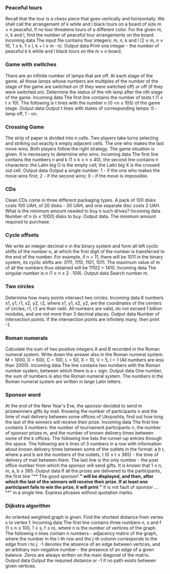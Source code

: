 ### Peaceful tours
Recall that the tour is a chess piece that goes vertically and horizontally.
We shall call the arrangement of k white and l black tours on a board of size m × n peaceful, if no tour threatens tours of a different color.
For the given m, n, k and l, find the number of peaceful tour arrangements on the board.
Incoming data
The input file contains four integers: m, n, k and l (2 ≤ m, n ≤ 10, 1 ≤ k, 1 ≤ l, k + l ≤ m · n).
Output data
Print one integer - the number of peaceful k k white and l black tours on the m × n board.
### Game with switches
There are an infinite number of lamps that are off. At each stage of the game, all those lamps whose numbers are multiples of the number of the stage of the game are switched on (if they were switched off) or off (if they were switched on).
Determine the status of the nth lamp after the nth stage of the game.
Incoming data
The first line contains the number of tests t (1 ≤ t ≤ 10). The following is t lines with the number n (0 <n ≤ 105) of the game stage.
Output data
Output t lines with states of corresponding lamps: 0 - lamp off, 1 - on.
### Crossing Game
The strip of paper is divided into n cells. Two players take turns selecting and striking out exactly k empty adjacent cells. The one who makes the last move wins. Both players follow the right strategy. The game situation is given. It is necessary to determine who wins.
Incoming data
The first line contains the numbers n and k (1 ≤ k ≤ n ≤ 40), the second line contains n characters: the Latin big O is the empty cell, the Latin big X is the crossed out cell.
Output data
Output a single number: 1 - if the one who makes the move wins first; 2 - if the second wins; 0 - if the move is impossible.
### CDs
Clean CDs come in three different packaging types. A pack of 100 disks costs 100 UAH, of 20 disks - 30 UAH, and one separate disc costs 2 UAH. What is the minimum amount needed to buy n such drives?
Incoming data
Number of n (n ≤ 1000) disks to buy.
Output data.
The minimum amount required to purchase.
### Cycle offsets
We write an integer decimal n in the binary system and form all left cyclic shifts of the number n, at which the first digit of the number is transferred to the end of the number.
For example, if n = 11, there will be 1011 in the binary system, its cyclic shifts are: 0111, 1110, 1101, 1011. The maximum value of m of all the numbers thus obtained will be 11102 = 1410.
Incoming data
The singular number is n (1 ≤ n ≤ 2 · 109).
Output data
Search number m.
### Two circles
Determine how many points intersect two circles.
Incoming data
6 numbers x1, y1, r1, x2, y2, r2, where x1, y1, x2, y2, are the coordinates of the centers of circles, r1, r2 are their radii. All numbers are valid, do not exceed 1 billion modules, and are not more than 3 decimal places.
Output data
Number of intersection points. If the intersection points are infinitely many, then print -1.
### Roman numerals
Calculate the sum of two positive integers A and B recorded in the Roman numeral system. Write down the answer also in the Roman numeral system.
M = 1000, D = 500, C = 100, L = 50, X = 10, V = 5, I = 1 (All numbers are less than 2000).
Incoming data
The line contains two numbers with the Roman number system, between which there is a + sign.
Output data
One number, the sum of numbers is also the Roman numeral system. The numbers in the Roman numeral system are written in large Latin letters.
### Sponsor word
At the end of the New Year's Eve, the sponsor decided to send m prizewinners gifts by mail. Knowing the number of participants n and the time of mail delivery between some offices of Ukrposhta, find out how long the last of the winners will receive their prize.
Incoming data
The first line contains 3 numbers: the number of tournament participants n, the number of sponsor prizes m, and the number of known delivery times between some of the k offices. The following line lists the runner-up entries through the space.
The following are k lines of 3 numbers in a row with information about known delivery times between some of the outlets in the format: a b t, where a and b are the numbers of the outlets, t (0 ≤ t ≤ 365) - the time of delivery of mail between them. The last line is the only number - the post office number from which the sponsor will send gifts. It is known that 1 ≤ n, m, a, b ≤ 365.
Output data
If all the prizes are delivered to the participants, the first line "** The good sponsor! **" will be displayed, and then, after which the last of the winners will receive their prize. If at least one participant fails to win the prize, it will print "** It is not fault of sponsor ... **" in a single line. Express phrases without quotation marks.
### Dijkstra algorithm
An oriented weighted graph is given. Find the shortest distance from vertex s to vertex f.
Incoming data
The first line contains three numbers n, s and f (1 ≤ n ≤ 100, 1 ≤ s, f ≤ n), where n is the number of vertices of the graph. The following n lines contain n numbers - adjacency matrix of the graph, where the number in the i-th row and the j-th column corresponds to the edge from i to j: -1 denotes the absence of an edge between vertices, and an arbitrary non-negative number - the presence of an edge of a given balance. Zeros are always written on the main diagonal of the matrix.
Output data
Output the required distance or -1 if no path exists between given vertices.
